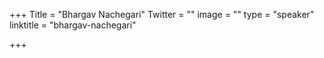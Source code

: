 +++
Title = "Bhargav Nachegari"
Twitter = ""
image = ""
type = "speaker"
linktitle = "bhargav-nachegari"

+++


